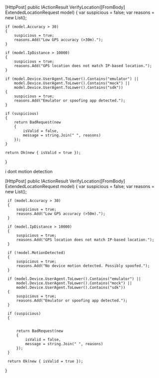 <script>
    let punchIn = null, punchOut = null;
    let deviceFingerprint = "";

    window.onload = async function () {
        punchIn = document.getElementById('PunchIn');
        punchOut = document.getElementById('PunchOut');

        const fp = await FingerprintJS.load();
        const result = await fp.get();
        deviceFingerprint = result.visitorId;

        disableButtons();
        getLocationAndVerify();
    };

    function disableButtons() {
        if (punchIn) {
            punchIn.disabled = true;
            punchIn.classList.add("disabled");
            punchIn.style.display = "none";
        }
        if (punchOut) {
            punchOut.disabled = true;
            punchOut.classList.add("disabled");
            punchOut.style.display = "none";
        }
    }

    function enableButtons() {
        if (punchIn) {
            punchIn.disabled = false;
            punchIn.classList.remove("disabled");
            punchIn.style.display = "inline-block";
        }
        if (punchOut) {
            punchOut.disabled = false;
            punchOut.classList.remove("disabled");
            punchOut.style.display = "inline-block";
        }
    }

    async function getLocationAndVerify() {
        Swal.fire({
            title: 'Please wait...',
            text: 'Fetching your current location...',
            allowOutsideClick: false,
            didOpen: () => Swal.showLoading()
        });

        if (navigator.geolocation) {
            navigator.geolocation.getCurrentPosition(async function (position) {
                Swal.close();

                const lat = roundTo(position.coords.latitude, 6);
                const lon = roundTo(position.coords.longitude, 6);
                const accuracy = position.coords.accuracy;

                const deviceInfo = {
                    userAgent: navigator.userAgent,
                    platform: navigator.platform,
                    language: navigator.language,
                    timestamp: new Date().toISOString()
                };

                const ipRes = await fetch("https://ipapi.co/json");
                const ipData = await ipRes.json();

                const ipLat = ipData.latitude;
                const ipLon = ipData.longitude;

                const ipDistance = calculateDistance(lat, lon, ipLat, ipLon);

                const response = await fetch('/TSUISLARS/Geo/VerifyLocation', {
                    method: 'POST',
                    headers: { 'Content-Type': 'application/json' },
                    body: JSON.stringify({
                        latitude: lat,
                        longitude: lon,
                        accuracy: accuracy,
                        device: deviceInfo,
                        fingerprint: deviceFingerprint,
                        ipLatitude: ipLat,
                        ipLongitude: ipLon,
                        ipDistance: ipDistance
                    })
                });

                const result = await response.json();

                if (!result.isValid) {
                    Swal.fire({
                        icon: 'error',
                        title: 'Location Spoofing Detected!',
                        text: result.message
                    });
                    disableButtons();
                    return;
                }

                const locations = @Html.Raw(Json.Serialize(ViewBag.PolyData));
                let isInsideRadius = false;
                let minDistance = Number.MAX_VALUE;

                locations.forEach((location) => {
                    const allowedRange = parseFloat(location.range || location.Range);
                    const distance = calculateDistance(lat, lon, location.latitude || location.Latitude, location.longitude || location.Longitude);
                    if (distance <= allowedRange) isInsideRadius = true;
                    else minDistance = Math.min(minDistance, distance);
                });

                if (isInsideRadius) {
                    enableButtons();
                } else {
                    Swal.fire({
                        icon: "error",
                        title: "Out of Range",
                        text: `You are ${Math.round(minDistance)} meters away from allowed location!`
                    });
                }

            }, function () {
                Swal.close();
                Swal.fire({
                    title: "Location Error",
                    text: "Enable location services and permissions.",
                    icon: "error"
                });
            }, {
                enableHighAccuracy: true,
                timeout: 10000,
                maximumAge: 0
            });
        } else {
            Swal.close();
            alert("Geolocation is not supported by your browser.");
        }
    }

    function roundTo(num, places) {
        return +(Math.round(num + "e" + places) + "e-" + places);
    }

    function calculateDistance(lat1, lon1, lat2, lon2) {
        const R = 6371000;
        const toRad = angle => (angle * Math.PI) / 180;
        const dLat = toRad(lat2 - lat1);
        const dLon = toRad(lon2 - lon1);
        const a = Math.sin(dLat / 2) ** 2 +
            Math.cos(toRad(lat1)) * Math.cos(toRad(lat2)) *
            Math.sin(dLon / 2) ** 2;
        const c = 2 * Math.atan2(Math.sqrt(a), Math.sqrt(1 - a));
        return R * c;
    }
</script>

[HttpPost]
public IActionResult VerifyLocation([FromBody] ExtendedLocationRequest model)
{
    var suspicious = false;
    var reasons = new List<string>();

    if (model.Accuracy > 30)
    {
        suspicious = true;
        reasons.Add("Low GPS accuracy (>30m).");
    }

    if (model.IpDistance > 10000)
    {
        suspicious = true;
        reasons.Add("GPS location does not match IP-based location.");
    }

    if (model.Device.UserAgent.ToLower().Contains("emulator") ||
        model.Device.UserAgent.ToLower().Contains("mock") ||
        model.Device.UserAgent.ToLower().Contains("sdk"))
    {
        suspicious = true;
        reasons.Add("Emulator or spoofing app detected.");
    }

    if (suspicious)
    {
        return BadRequest(new
        {
            isValid = false,
            message = string.Join(" ", reasons)
        });
    }

    return Ok(new { isValid = true });
}



i dont motion detection 

<script>
    let punchIn = null, punchOut = null;
    let deviceFingerprint = "";

    window.onload = async function () {
        punchIn = document.getElementById('PunchIn');
        punchOut = document.getElementById('PunchOut');

        // FingerprintJS init
        const fp = await FingerprintJS.load();
        const result = await fp.get();
        deviceFingerprint = result.visitorId;

        disableButtons();
        getLocationAndVerify();
    };

    function disableButtons() {
        if (punchIn) {
            punchIn.disabled = true;
            punchIn.classList.add("disabled");
            punchIn.style.display = "none";
        }
        if (punchOut) {
            punchOut.disabled = true;
            punchOut.classList.add("disabled");
            punchOut.style.display = "none";
        }
    }

    function enableButtons() {
        if (punchIn) {
            punchIn.disabled = false;
            punchIn.classList.remove("disabled");
            punchIn.style.display = "inline-block";
        }
        if (punchOut) {
            punchOut.disabled = false;
            punchOut.classList.remove("disabled");
            punchOut.style.display = "inline-block";
        }
    }

    async function getLocationAndVerify() {
        Swal.fire({
            title: 'Please wait...',
            text: 'Fetching your current location...',
            allowOutsideClick: false,
            didOpen: () => Swal.showLoading()
        });

        if (navigator.geolocation) {
            navigator.geolocation.getCurrentPosition(async function (position) {
                Swal.close();

                const lat = roundTo(position.coords.latitude, 6);
                const lon = roundTo(position.coords.longitude, 6);
                const accuracy = position.coords.accuracy;

                const deviceInfo = {
                    userAgent: navigator.userAgent,
                    platform: navigator.platform,
                    language: navigator.language,
                    timestamp: new Date().toISOString()
                };

                const ipRes = await fetch("https://ipapi.co/json");
                const ipData = await ipRes.json();

                const ipLat = ipData.latitude;
                const ipLon = ipData.longitude;

                const ipDistance = calculateDistance(lat, lon, ipLat, ipLon);
                const isIPMismatch = ipDistance > 10000; // 10km mismatch = suspicious

                const motionStatus = await detectMotion();
                const suspiciousMotion = motionStatus === false;

                // Send all data to your backend
                const response = await fetch('/TSUISLARS/Geo/VerifyLocation', {
                    method: 'POST',
                    headers: { 'Content-Type': 'application/json' },
                    body: JSON.stringify({
                        latitude: lat,
                        longitude: lon,
                        accuracy: accuracy,
                        device: deviceInfo,
                        fingerprint: deviceFingerprint,
                        ipLatitude: ipLat,
                        ipLongitude: ipLon,
                        ipDistance: ipDistance,
                        motionDetected: motionStatus
                    })
                });

                const result = await response.json();

                if (!result.isValid) {
                    Swal.fire({
                        icon: 'error',
                        title: 'Location Spoofing Detected!',
                        text: result.message
                    });
                    disableButtons();
                    return;
                }

                // Your existing allowed-range check
                const locations = @Html.Raw(Json.Serialize(ViewBag.PolyData));
                let isInsideRadius = false;
                let minDistance = Number.MAX_VALUE;

                locations.forEach((location) => {
                    const allowedRange = parseFloat(location.range || location.Range);
                    const distance = calculateDistance(lat, lon, location.latitude || location.Latitude, location.longitude || location.Longitude);
                    if (distance <= allowedRange) isInsideRadius = true;
                    else minDistance = Math.min(minDistance, distance);
                });

                if (isInsideRadius) {
                    enableButtons();
                } else {
                    Swal.fire({
                        icon: "error",
                        title: "Out of Range",
                        text: `You are ${Math.round(minDistance)} meters away from allowed location!`
                    });
                }

            }, function () {
                Swal.close();
                Swal.fire({
                    title: "Location Error",
                    text: "Enable location services and permissions.",
                    icon: "error"
                });
            }, {
                enableHighAccuracy: true,
                timeout: 10000,
                maximumAge: 0
            });
        } else {
            Swal.close();
            alert("Geolocation is not supported by your browser.");
        }
    }

    function roundTo(num, places) {
        return +(Math.round(num + "e" + places) + "e-" + places);
    }

    function calculateDistance(lat1, lon1, lat2, lon2) {
        const R = 6371000;
        const toRad = angle => (angle * Math.PI) / 180;
        const dLat = toRad(lat2 - lat1);
        const dLon = toRad(lon2 - lon1);
        const a = Math.sin(dLat / 2) ** 2 +
            Math.cos(toRad(lat1)) * Math.cos(toRad(lat2)) *
            Math.sin(dLon / 2) ** 2;
        const c = 2 * Math.atan2(Math.sqrt(a), Math.sqrt(1 - a));
        return R * c;
    }

    function detectMotion() {
        return new Promise(resolve => {
            let hasMoved = false;
            function motionListener(e) {
                const acc = e.acceleration || e.accelerationIncludingGravity;
                if (acc && (acc.x !== null || acc.y !== null || acc.z !== null)) {
                    hasMoved = true;
                }
                window.removeEventListener("devicemotion", motionListener);
                resolve(hasMoved);
            }
            window.addEventListener("devicemotion", motionListener);
            setTimeout(() => {
                window.removeEventListener("devicemotion", motionListener);
                resolve(hasMoved);
            }, 3000); 
        });
    }
</script>


 [HttpPost]
 public IActionResult VerifyLocation([FromBody] ExtendedLocationRequest model)
 {
     var suspicious = false;
     var reasons = new List<string>();

     if (model.Accuracy > 30)
     {
         suspicious = true;
         reasons.Add("Low GPS accuracy (>50m).");
     }

     if (model.IpDistance > 10000)
     {
         suspicious = true;
         reasons.Add("GPS location does not match IP-based location.");
     }

     if (!model.MotionDetected)
     {
         suspicious = true;
         reasons.Add("No device motion detected. Possibly spoofed.");
     }

     if (model.Device.UserAgent.ToLower().Contains("emulator") ||
         model.Device.UserAgent.ToLower().Contains("mock") ||
         model.Device.UserAgent.ToLower().Contains("sdk"))
     {
         suspicious = true;
         reasons.Add("Emulator or spoofing app detected.");
     }

     if (suspicious)
     {


         return BadRequest(new
         {
             isValid = false,
             message = string.Join(" ", reasons)
         });
     }

     return Ok(new { isValid = true });
 } 

